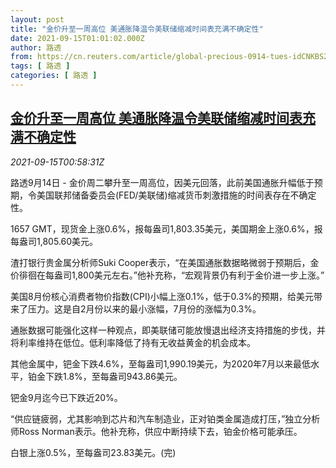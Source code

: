 ```yaml
---
layout: post
title: "金价升至一周高位 美通胀降温令美联储缩减时间表充满不确定性"
date: 2021-09-15T01:01:02.000Z
author: 路透
from: https://cn.reuters.com/article/global-precious-0914-tues-idCNKBS2GB023
tags: [ 路透 ]
categories: [ 路透 ]
---
```

<!--1631667662000-->
[金价升至一周高位 美通胀降温令美联储缩减时间表充满不确定性](https://cn.reuters.com/article/global-precious-0914-tues-idCNKBS2GB023)
------

<div>
<div><i>2021-09-15T00:58:31Z</i></div><p>路透9月14日 - 金价周二攀升至一周高位，因美元回落，此前美国通胀升幅低于预期，令美国联邦储备委员会(FED/美联储)缩减货币刺激措施的时间表存在不确定性。</p><p>1657 GMT，现货金上涨0.6%，报每盎司1,803.35美元，美国期金上涨0.6%，报每盎司1,805.60美元。</p><p>渣打银行贵金属分析师Suki Cooper表示，“在美国通胀数据略微弱于预期后，金价徘徊在每盎司1,800美元左右。”他补充称，“宏观背景仍有利于金价进一步上涨。”</p><p>美国8月份核心消费者物价指数(CPI)小幅上涨0.1%，低于0.3%的预期，给美元带来了压力。这是自2月份以来的最小涨幅，7月份的涨幅为0.3%。</p><p>通胀数据可能强化这样一种观点，即美联储可能放慢退出经济支持措施的步伐，并将利率维持在低位。低利率降低了持有无收益黄金的机会成本。</p><p>其他金属中，钯金下跌4.6%，至每盎司1,990.19美元，为2020年7月以来最低水平，铂金下跌1.8%，至每盎司943.86美元。</p><p>钯金9月迄今已下跌近20%。</p><p>“供应链疲弱，尤其影响到芯片和汽车制造业，正对铂类金属造成打压，”独立分析师Ross Norman表示。他补充称，供应中断持续下去，铂金价格可能承压。</p><p>白银上涨0.5%，至每盎司23.83美元。(完)</p>
</div>
